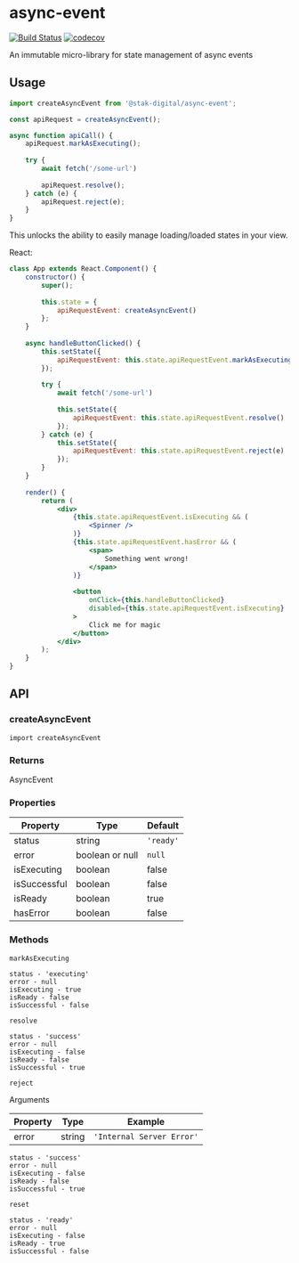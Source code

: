 # async-event 
[![Build Status](https://travis-ci.org/stak-digital/async-event.svg?branch=master)](https://travis-ci.org/stak-digital/async-event) [![codecov](https://codecov.io/gh/stak-digital/async-event/branch/master/graph/badge.svg)](https://codecov.io/gh/stak-digital/async-event)


An immutable micro-library for state management of async events

## Usage

```javascript
import createAsyncEvent from '@stak-digital/async-event';

const apiRequest = createAsyncEvent();

async function apiCall() {
    apiRequest.markAsExecuting();
    
    try {
        await fetch('/some-url')
    
        apiRequest.resolve();
    } catch (e) {
        apiRequest.reject(e);
    }
}
```

This unlocks the ability to easily manage loading/loaded states in your view.

React:
```jsx
class App extends React.Component() {
    constructor() {
        super();
        
        this.state = {
            apiRequestEvent: createAsyncEvent()
        };
    }
    
    async handleButtonClicked() {
        this.setState({
            apiRequestEvent: this.state.apiRequestEvent.markAsExecuting()
        });
            
        try {
            await fetch('/some-url')
        
            this.setState({
                apiRequestEvent: this.state.apiRequestEvent.resolve()
            });
        } catch (e) {
            this.setState({
                apiRequestEvent: this.state.apiRequestEvent.reject(e)
            });
        }
    }
    
    render() {
        return (
            <div>
                {this.state.apiRequestEvent.isExecuting && (
                    <Spinner />
                )}
                {this.state.apiRequestEvent.hasError && (
                    <span>
                        Something went wrong!
                    </span>
                )}
                
                <button 
                    onClick={this.handleButtonClicked} 
                    disabled={this.state.apiRequestEvent.isExecuting}
                >
                    Click me for magic
                </button>
            </div>	
        );
    }
}
```

## API

### createAsyncEvent
```
import createAsyncEvent
```

### Returns

AsyncEvent

### Properties

| Property | Type | Default |
| -------- | ---- | ------- |
| status | string | `'ready'` |
| error | boolean or null | `null` |
| isExecuting | boolean | false |
| isSuccessful | boolean | false |
| isReady | boolean | true |
| hasError | boolean | false |

### Methods

`markAsExecuting`

```
status - 'executing'
error - null
isExecuting - true
isReady - false
isSuccessful - false
```

`resolve`

```
status - 'success'
error - null
isExecuting - false
isReady - false
isSuccessful - true
```

`reject`

Arguments

| Property | Type | Example |
| -------- | ---- | ------- |
| error | string | `'Internal Server Error'` |

```
status - 'success'
error - null
isExecuting - false
isReady - false
isSuccessful - true
```

`reset`

```
status - 'ready'
error - null
isExecuting - false
isReady - true
isSuccessful - false
```